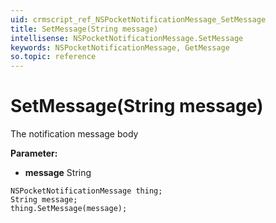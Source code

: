 ```yaml
---
uid: crmscript_ref_NSPocketNotificationMessage_SetMessage
title: SetMessage(String message)
intellisense: NSPocketNotificationMessage.SetMessage
keywords: NSPocketNotificationMessage, GetMessage
so.topic: reference
---
```


# SetMessage(String message)

The notification message body

**Parameter:** 
 - **message** String

```crmscript
NSPocketNotificationMessage thing;
String message;
thing.SetMessage(message);
```

